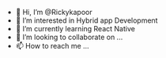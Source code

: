- 👋 Hi, I’m @Rickykapoor
- 👀 I’m interested in Hybrid app Development
- 🌱 I’m currently learning React Native
- 💞️ I’m looking to collaborate on ...
- 📫 How to reach me ...

<!---
Rickykapoor/Rickykapoor is a ✨ special ✨ repository because its `README.md` (this file) appears on your GitHub profile.
You can click the Preview link to take a look at your changes.
--->
